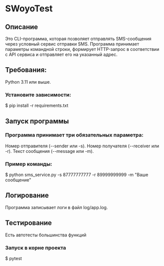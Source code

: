 # SWoyoTest
## Описание
Это CLI-программа, которая позволяет отправлять SMS-сообщения через условный сервис отправки SMS. Программа принимает параметры командной строки, формирует HTTP-запрос в соответствии с API сервиса и отправляет его на указанный адрес.

## Требования:

Python 3.11 или выше.
### Установите зависимости:
$ pip install -r requirements.txt

## Запуск программы

### Программа принимает три обязательных параметра:
Номер отправителя (--sender или -s).
Номер получателя (--receiver или -r).
Текст сообщения (--message или -m).

### Пример команды:

$ python sms_service.py -s 87777777777 -r 89999999999 -m "Ваше сообщение"

## Логирование

Программа записывает логи в файл log/app.log.

## Тестирование

Есть автотесты большинства функций

### Запуск в корне проекта
$ pytest

